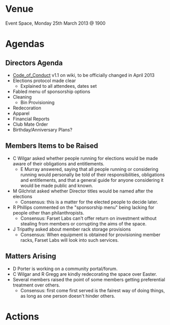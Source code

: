 Venue
=====

Event Space, Monday 25th March 2013 @ 1900

Agendas
=======

Directors Agenda
----------------

-   [Code\_of\_Conduct](Code_of_Conduct "wikilink") v1.1 on wiki, to be officially changed in April 2013
-   Elections protocol made clear
    -   Explained to all attendees, dates set
-   Fabled menu of sponsorship options
-   Cleaning
    -   Bin Provisioning
-   Redecoration
-   Apparel
-   Financial Reports
-   Club Mate Order
-   Birthday/Anniversary Plans?

Members Items to be Raised
--------------------------

-   C Wilgar asked whether people running for elections would be made aware of their obligations and entitlements.
    -   E Murray answered, saying that all people running or considering running would personally be told of their responsibilities, obligations and entitlements, and that a general guide for anyone considering it would be made public and known.
-   M Gilchrist asked whether Director titles would be named after the elections
    -   Consensus: this is a matter for the elected people to decide later.
-   R Phillips commented on the "sponsorship menu" being lacking for people other than philanthropists.
    -   Consensus: Farset Labs can't offer return on investment without stealing from members or corrupting the aims of the space.
-   J Tripathy asked about member rack storage provisions
    -   Consensus: When equipment is obtained for provisioning member racks, Farset Labs will look into such services.

Matters Arising
---------------

-   D Porter is working on a community portal/forum.
-   C Wilgar and R Gregg are kindly redecorating the space over Easter.
-   Several members raised the point of some members getting preferential treatment over others.
    -   Consensus: first come first served is the fairest way of doing things, as long as one person doesn't hinder others.

Actions
=======

